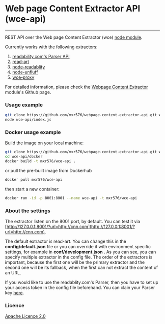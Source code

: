 # Web page Content Extractor API (wce-api)
---

REST API over the Web page Content Extractor (wce) [node module](https://www.npmjs.com/package/wce).

Currently works with the following extractors:

1. [readability.com's Parser API](https://www.npmjs.com/package/readability-api)
2. [read-art](https://www.npmjs.com/package/read-art)
3. [node-readablity](https://github.com/arrix/node-readability)
4. [node-unfluff](https://github.com/ageitgey/node-unfluff)
5. [wce-proxy](https://github.com/mxr576/webpage-content-extractor#wce-proxy)

For detailed information, please check the [Webpage Content Extractor](https://github.com/mxr576/webpage-content-extractor) module's Github page.

### Usage example

```sh
git clone https://github.com/mxr576/webpage-content-extractor-api.git wce-api
node wce-api/index.js
```

### Docker usage example

Build the image on your local machine:

```sh
git clone https://github.com/mxr576/webpage-content-extractor-api.git wce-api
cd wce-api/docker
docker build -t mxr576/wce-api .
```

or pull the pre-built image from Dockerhub

```sh
docker pull mxr576/wce-api
```

then start a new container:

```sh
docker run -id -p 8001:8001 --name wce-api -t mxr576/wce-api
```

### About the settings

The extractor listen on the 8001 port, by default. You can test it via [http://127.0.0.1:8001/?url=http://cnn.com](http://127.0.0.1:8001/?url=http://cnn.com).

The default extractor is read-art. You can change this in the **config/default.json** file or you can override it with environment specific settings, for example in **conf/development.json** . As you can see, you can specify multiple extractor in the config file. The order of the extractors is important, because the first one will be the primary extractor and the second one will be its fallback, when the first can not extract the content of an URL.

If you would like to use the readablity.com's Parser, then you have to set up your access token in the config file beforehand. You can clain your Parser key [here](https://www.readability.com/developers/).

### Licence
[Apache Licence 2.0](https://tldrlegal.com/license/apache-license-2.0-%28apache-2.0%29)
